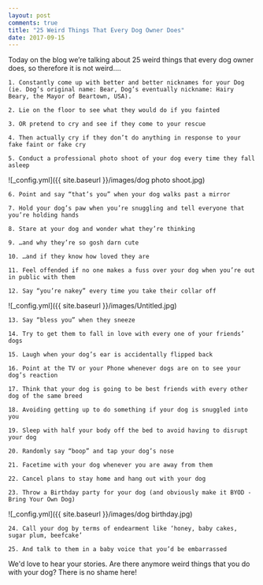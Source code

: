 ```yaml
---
layout: post
comments: true
title: "25 Weird Things That Every Dog Owner Does"
date: 2017-09-15
---
```


Today on the blog we’re talking about 25 weird things that every dog owner does, so therefore it is not weird….

    1. Constantly come up with better and better nicknames for your Dog (ie. Dog’s original name: Bear, Dog’s eventually nickname: Hairy Beary, the Mayor of Beartown, USA).

    2. Lie on the floor to see what they would do if you fainted

    3. OR pretend to cry and see if they come to your rescue

    4. Then actually cry if they don’t do anything in response to your fake faint or fake cry

    5. Conduct a professional photo shoot of your dog every time they fall asleep

![_config.yml]({{ site.baseurl }}/images/dog photo shoot.jpg)

    6. Point and say “that’s you” when your dog walks past a mirror

    7. Hold your dog’s paw when you’re snuggling and tell everyone that you’re holding hands

    8. Stare at your dog and wonder what they’re thinking

    9. …and why they’re so gosh darn cute

    10. …and if they know how loved they are

    11. Feel offended if no one makes a fuss over your dog when you’re out in public with them

    12. Say “you’re nakey” every time you take their collar off

![_config.yml]({{ site.baseurl }}/images/Untitled.jpg)

    13. Say “bless you” when they sneeze

    14. Try to get them to fall in love with every one of your friends’ dogs

    15. Laugh when your dog’s ear is accidentally flipped back

    16. Point at the TV or your Phone whenever dogs are on to see your dog’s reaction

    17. Think that your dog is going to be best friends with every other dog of the same breed

    18. Avoiding getting up to do something if your dog is snuggled into you

    19. Sleep with half your body off the bed to avoid having to disrupt your dog

    20. Randomly say “boop” and tap your dog’s nose

    21. Facetime with your dog whenever you are away from them

    22. Cancel plans to stay home and hang out with your dog

    23. Throw a Birthday party for your dog (and obviously make it BYOD - Bring Your Own Dog)

![_config.yml]({{ site.baseurl }}/images/dog birthday.jpg)

    24. Call your dog by terms of endearment like ‘honey, baby cakes, sugar plum, beefcake’

    25. And talk to them in a baby voice that you’d be embarrassed

We'd love to hear your stories. Are there anymore weird things that you do with your dog? There is no shame here! 
